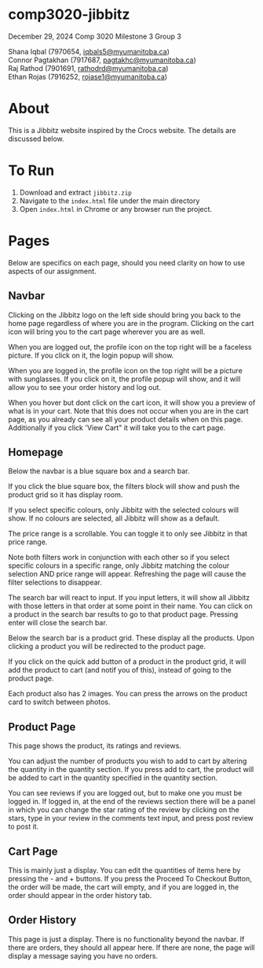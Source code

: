 # comp3020-jibbitz
December 29, 2024
Comp 3020 Milestone 3
Group 3

Shana Iqbal (7970654, iqbals5@myumanitoba.ca)  
Connor Pagtakhan (7917687, pagtakhc@myumanitoba.ca)  
Raj Rathod (7901691, rathodrd@myumanitoba.ca)  
Ethan Rojas (7916252, rojase1@myumanitoba.ca)  

# About 
This is a Jibbitz website inspired by the Crocs website. The details are discussed below.

# To Run
1. Download and extract ```jibbitz.zip```  
2. Navigate to the ```index.html``` file under the main directory  
3. Open ```index.html``` in Chrome or any browser run the project.  



# Pages
Below are specifics on each page, should you need clarity on how to use aspects of our assignment.



## Navbar
Clicking on the Jibbitz logo on the left side should bring you back to the home page regardless of where you are in the program. Clicking on the cart icon will bring you to the cart page wherever you are as well. 

When you are logged out, the profile icon on the top right will be a faceless picture. If you click on it, the login popup will show.

When you are logged in, the profile icon on the top right will be a picture with sunglasses. If you click on it, the profile popup will show, and it will allow you to see your order history and log out.

When you hover but dont click on the cart icon, it will show you a preview of what is in your cart. Note that this does not occur when you are in the cart page, as you already can see all your product details when on this page. Additionally if you click 'View Cart" it will take you to the cart page.



## Homepage
Below the navbar is a blue square box and a search bar.

If you click the blue square box, the filters block will show and push the product grid so it has display room.

If you select specific colours, only Jibbitz with the selected colours will show. If no colours are selected, all Jibbitz will show as a default.

The price range is a scrollable. You can toggle it to only see Jibbitz in that price range. 

Note both filters work in conjunction with each other so if you select specific colours in a specific range, only Jibbitz matching the colour selection AND price range will appear. Refreshing the page will cause the filter selections to disappear.

The search bar will react to input. If you input letters, it will show all Jibbitz with those letters in that order at some point in their name. You can click on a product in the search bar results to go to that product page. Pressing enter will close the search bar.

Below the search bar is a product grid. These display all the products. Upon clicking a product you will be redirected to the product page.

If you click on the quick add button of a product in the product grid, it will add the product to cart (and notif you of this), instead of going to the product page.

Each product also has 2 images. You can press the arrows on the product card to switch between photos.



## Product Page
This page shows the product, its ratings and reviews.

You can adjust the number of products you wish to add to cart by altering the quantity in the quantity section. If you press add to cart, the product will be added to cart in the quantity specified in the quantity section.

You can see reviews if you are logged out, but to make one you must be logged in.
If logged in, at the end of the reviews section there will be a panel in which you can change the star rating of the review by clicking on the stars, type in your review in the comments text input, and press post review to post it.



## Cart Page
This is mainly just a display. You can edit the quantities of items here by pressing the - and + buttons. If you press the Proceed To Checkout Button, the order will be made, the cart will empty, and if you are logged in, the order should appear in the order history tab.



## Order History
This page is just a display. There is no functionality beyond the navbar. 
If there are orders, they should all appear here.
If there are none, the page will display a message saying you have no orders.

